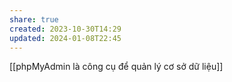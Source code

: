 ```yaml
---
share: true
created: 2023-10-30T14:29
updated: 2024-01-08T22:45
---
```

[[phpMyAdmin là công cụ để quản lý cơ sở dữ liệu]] 
